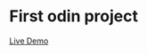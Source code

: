 # First odin project



<a href="https://kingdallas24.github.io/odin-recipes/" rel="nofollow">Live Demo</a>
